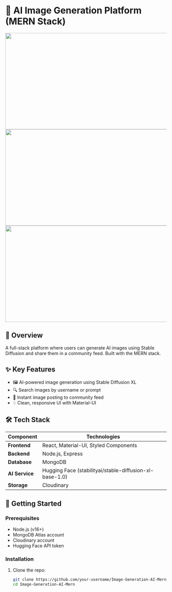 # 🎨 AI Image Generation Platform (MERN Stack)

<div align="center">
<img height="300" width="900 "src=""/>
<img height="300" width="900 "src=""/>
<img height="300" width="900 "src=""/>
</div>

## 🌟 Overview
A full-stack platform where users can generate AI images using Stable Diffusion and share them in a community feed. Built with the MERN stack.

## ✨ Key Features
- 🖼️ AI-powered image generation using Stable Diffusion XL
- 🔍 Search images by username or prompt
- 🚀 Instant image posting to community feed
- 💡 Clean, responsive UI with Material-UI

## 🛠️ Tech Stack
| Component       | Technologies |
|-----------------|--------------|
| **Frontend**    | React, Material-UI, Styled Components |
| **Backend**     | Node.js, Express |
| **Database**    | MongoDB |
| **AI Service**  | Hugging Face (stabilityai/stable-diffusion-xl-base-1.0) |
| **Storage**     | Cloudinary |

## 🚀 Getting Started

### Prerequisites
- Node.js (v16+)
- MongoDB Atlas account
- Cloudinary account
- Hugging Face API token

### Installation
1. Clone the repo:
   ```bash
   git clone https://github.com/your-username/Image-Generation-AI-Mern.git
   cd Image-Generation-AI-Mern